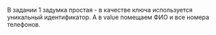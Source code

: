 В задании 1 задумка простая - в качестве ключа используется уникальный идентификатор. А в value помещаем ФИО и все номера телефонов. 